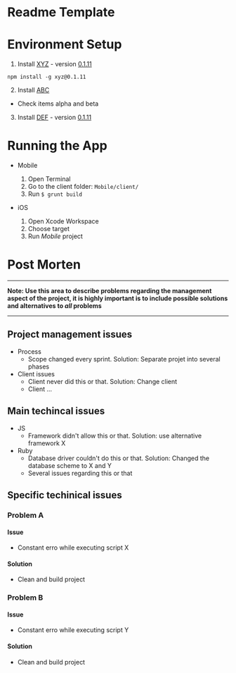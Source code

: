 Readme Template
========================

# Environment Setup

1. Install [XYZ](http://XYZ.com) - version [0.1.11](http://XYZ.com/v0.8.22/) 
```shell
npm install -g xyz@0.1.11
```
2. Install [ABC](http://XYZ.com)
  - Check items alpha and beta
3. Install [DEF](http://XYZ.com) - version [0.1.11](http://XYZ.com/v0.8.22/) 


# Running the App

- Mobile
  1. Open Terminal
  2. Go to the client folder: `Mobile/client/`
  3. Run `$ grunt build`

- iOS
  1. Open Xcode Workspace
  2. Choose target
  2. Run *Mobile* project 

# Post Morten

---

**Note: Use this area to describe problems regarding the management aspect of the project, it is highly important is to include possible solutions and alternatives to *all* problems**

---


## Project management issues

- Process
  - Scope changed every sprint. Solution: Separate projet into several phases
- Client issues
  - Client never did this or that. Solution: Change client
  - Client ...

## Main techincal issues

- JS
  - Framework didn't allow this or that. Solution: use alternative framework X
- Ruby
  - Database driver couldn't do this or that. Solution: Changed the database scheme to X and Y
  - Several issues regarding this or that

## Specific techinical issues

### Problem A

#### Issue

- Constant erro while executing script X

#### Solution

- Clean and build project


### Problem B

#### Issue

- Constant erro while executing script Y

#### Solution

- Clean and build project









